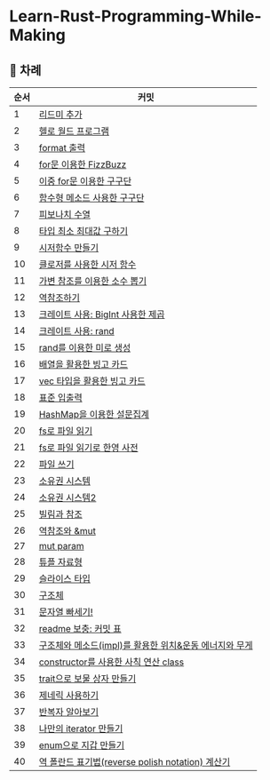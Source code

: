# Learn-Rust-Programming-While-Making

## 📕 차례
|순서|커밋|
|---|---|
|1|[리드미 추가](https://github.com/DennisYun/Learn-Rust-Programming-While-Making/commit/e2be9d48eb471e4cbe0f4f910cba84b2deaabf4f)|
|2|[헬로 월드 프로그램](https://github.com/DennisYun/Learn-Rust-Programming-While-Making/commit/c775d55e240114aa4a19a3a9bdd968d0ef3a39dc)|
|3|[format 출력](https://github.com/DennisYun/Learn-Rust-Programming-While-Making/commit/02ceb4c1f4a033407ead4508a2018a64b7f2ba38)|
|4|[for문 이용한 FizzBuzz](https://github.com/DennisYun/Learn-Rust-Programming-While-Making/commit/18c2b2f047de8192c9f9841988ff56cfc15bf649)|
|5|[이중 for문 이용한 구구단](https://github.com/DennisYun/Learn-Rust-Programming-While-Making/commit/12a7df6adb0b964a9878d7cb0c2ba110351e8ef5)|
|6|[함수형 메소드 사용한 구구단](https://github.com/DennisYun/Learn-Rust-Programming-While-Making/commit/d40b4b65fd1b4f28dc8c1a4f2021f5775df84b1b)|
|7|[피보나치 수열](https://github.com/DennisYun/Learn-Rust-Programming-While-Making/commit/8bb3b6864156faa03e68e54cf2e8a600168c2791)|
|8|[타입 최소 최대값 구하기](https://github.com/DennisYun/Learn-Rust-Programming-While-Making/commit/08873bb82581b4dae1d786dac52a356bb9b63c73)|
|9|[시저함수 만들기](https://github.com/DennisYun/Learn-Rust-Programming-While-Making/commit/5f925bfafb6cddb1db6406329ffc65d4ff0786b1)|
|10|[클로저를 사용한 시저 함수](https://github.com/DennisYun/Learn-Rust-Programming-While-Making/commit/9f6bc28432a83055e43a4ce41c302fcba617f8ff)|
|11|[가변 참조를 이용한 소수 뽑기](https://github.com/DennisYun/Learn-Rust-Programming-While-Making/commit/4a38aff2f6c8659caf842f2f6365fe36d140ebda)|
|12|[역참조하기](https://github.com/DennisYun/Learn-Rust-Programming-While-Making/commit/f205c9c9d5de6477ac096cc99d45b80a1d3d389c)|
|13|[크레이트 사용: BigInt 사용한 제곱](https://github.com/DennisYun/Learn-Rust-Programming-While-Making/commit/04f44733aacb4531f70662973a090843ea526c8b)|
|14|[크레이트 사용: rand](https://github.com/DennisYun/Learn-Rust-Programming-While-Making/commit/ed09ca2864fa99f3b9d4e39e099fd4c83cb028d3)|
|15|[rand를 이용한 미로 생성](https://github.com/DennisYun/Learn-Rust-Programming-While-Making/commit/2a877f283d86ff6b012186941cb7ef9d26dbb966)|
|16|[배열을 활용한 빙고 카드](https://github.com/DennisYun/Learn-Rust-Programming-While-Making/commit/ac660fd11ce70813ebe8796522090bc06dcb54ac)|
|17|[vec 타입을 활용한 빙고 카드](https://github.com/DennisYun/Learn-Rust-Programming-While-Making/commit/d66dce6dd36afb17bb9cd040260b90398c2013e5)|
|18|[표준 입출력](https://github.com/DennisYun/Learn-Rust-Programming-While-Making/commit/feba897a51a924db2ae125738eee3f1edb1a526b)|
|19|[HashMap을 이용한 설문집계](https://github.com/DennisYun/Learn-Rust-Programming-While-Making/commit/e6412f9f17995c6a88e45591e8f942e4c5b5acbb)|
|20|[fs로 파일 읽기](https://github.com/DennisYun/Learn-Rust-Programming-While-Making/commit/ddf8c13ba1a60cf9654662d7c5f0e6f296136b73)|
|21|[fs로 파일 읽기로 한영 사전](https://github.com/DennisYun/Learn-Rust-Programming-While-Making/commit/e1bec46efc39c1eb35cf801e3487196f56b98863)|
|22|[파일 쓰기](https://github.com/DennisYun/Learn-Rust-Programming-While-Making/commit/f0f2dc97daa1bebd866842f023c89aa6ec498b49)|
|23|[소유권 시스템](https://github.com/DennisYun/Learn-Rust-Programming-While-Making/commit/aba2410dc0c0dbc72fabdb5f0fbdf4d0d1ca2c29)|
|24|[소유권 시스템2](https://github.com/DennisYun/Learn-Rust-Programming-While-Making/commit/9db74897d5b8bbcfee521147d732a191af6275f0)|
|25|[빌림과 참조](https://github.com/DennisYun/Learn-Rust-Programming-While-Making/commit/6f6c75a9945afa53ccd0ae3998be418b5efd5c08)|
|26|[역참조와 &mut](https://github.com/DennisYun/Learn-Rust-Programming-While-Making/commit/7ee1b922bbbe39f1971cbddfdb0fd777b9726508)|
|27|[mut param](https://github.com/DennisYun/Learn-Rust-Programming-While-Making/commit/e140a8c2c630e19cbe340b4658ebfb8a1811f8e0)|
|28|[튜플 자료형](https://github.com/DennisYun/Learn-Rust-Programming-While-Making/commit/ff43e4ed7159f0b9f1130eab043590e8545db33b)|
|29|[슬라이스 타입](https://github.com/DennisYun/Learn-Rust-Programming-While-Making/commit/421ab5d4c78d6315694921b22f07336b821e9750)|
|30|[구조체](https://github.com/DennisYun/Learn-Rust-Programming-While-Making/commit/aea193ed2850051d3cd6354f97f23d20289f8045)|
|31|[문자열 빠세기!](https://github.com/DennisYun/Learn-Rust-Programming-While-Making/commit/12d116c53b7cd3ded5edeee1de40d6c5df9002b4)|
|32|[readme 보충: 커밋 표](https://github.com/DennisYun/Learn-Rust-Programming-While-Making/commit/3b8522e131e75e74aa6237082fc357e0000837c8)|
|33|[구조체와 메소드(impl)를 활용한 위치&운동 에너지와 무게](https://github.com/DennisYun/Learn-Rust-Programming-While-Making/commit/4742f0763aaf20b0b86d5ad8b81aaaf9288cc760)|
|34|[constructor를 사용한 사칙 연산 class](https://github.com/DennisYun/Learn-Rust-Programming-While-Making/commit/d61a6a33c79f1c71394a32dbea9de00a5e76bb26)|
|35|[trait으로 보물 상자 만들기](https://github.com/DennisYun/Learn-Rust-Programming-While-Making/commit/6ff5ae76c102dc033c570afaaf2be5bf3d1ccbca)|
|36|[제네릭 사용하기](https://github.com/DennisYun/Learn-Rust-Programming-While-Making/commit/68aeef9dea3f6ff6ff91edf41b0538287beb2e89)|
|37|[반복자 알아보기](https://github.com/DennisYun/Learn-Rust-Programming-While-Making/commit/f75c73bb3dca05e573ddc08ef37f33285a16bd8a)|
|38|[나만의 iterator 만들기](https://github.com/DennisYun/Learn-Rust-Programming-While-Making/commit/3e29595b5321d381e0b50c054e79692b667bf4cc)|
|39|[enum으로 지갑 만들기](https://github.com/DennisYun/Learn-Rust-Programming-While-Making/commit/cbe977f56e6cea7c52652db1cddf747ee5759137)|
|40|[역 폴란드 표기법(reverse polish notation) 계산기](https://github.com/DennisYun/Learn-Rust-Programming-While-Making/commit/648ff51ee6a1e51f80318d5874015ee2589daf68)|